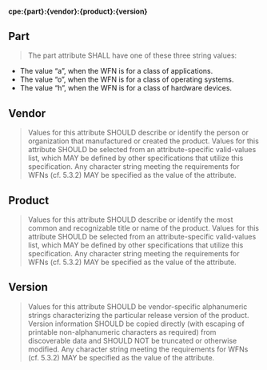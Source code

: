 
#### cpe:{part}:{vendor}:{product}:{version}


## Part
> The part attribute SHALL have one of these three string values:
* The value “a”, when the WFN is for a class of applications.
* The value “o”, when the WFN is for a class of operating systems.
* The value “h”, when the WFN is for a class of hardware devices.

## Vendor
> Values for this attribute SHOULD describe or identify the person or organization that manufactured or created the product. Values for this attribute SHOULD be selected from an attribute-specific valid-values list, which MAY be defined by other specifications that utilize this specification. Any character string meeting the requirements for WFNs (cf. 5.3.2) MAY be specified as the value of the attribute.

## Product
> Values for this attribute SHOULD describe or identify the most common and recognizable title or name of the product. Values for this attribute SHOULD be selected from an attribute-specific valid-values list, which MAY be defined by other specifications that utilize this specification. Any character string meeting the requirements for WFNs (cf. 5.3.2) MAY be specified as the value of the attribute.

## Version
> Values for this attribute SHOULD be vendor-specific alphanumeric strings characterizing the particular release version of the product. Version information SHOULD be copied directly (with escaping of printable non-alphanumeric characters as required) from discoverable data and SHOULD NOT be truncated or otherwise modified. Any character string meeting the requirements for WFNs (cf. 5.3.2) MAY be specified as the value of the attribute.
